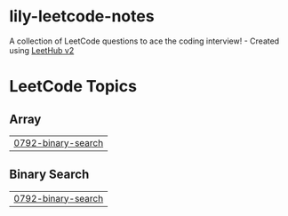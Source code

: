# lily-leetcode-notes
A collection of LeetCode questions to ace the coding interview! - Created using [LeetHub v2](https://github.com/arunbhardwaj/LeetHub-2.0)

<!---LeetCode Topics Start-->
# LeetCode Topics
## Array
|  |
| ------- |
| [0792-binary-search](https://github.com/LilyLiu945/lily-leetcode-notes/tree/master/0792-binary-search) |
## Binary Search
|  |
| ------- |
| [0792-binary-search](https://github.com/LilyLiu945/lily-leetcode-notes/tree/master/0792-binary-search) |
<!---LeetCode Topics End-->